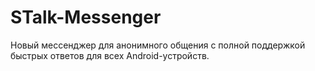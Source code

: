 # STalk-Messenger
Новый мессенджер для анонимного общения с полной поддержкой быстрых ответов для всех Android-устройств.
